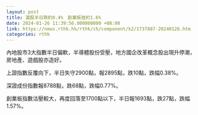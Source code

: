 ```yaml
---
layout: post
title: 滬股半日跌約0.4%　創業板挫約1.6%
date: 2024-01-26 11:39:56.000000000 +08:00
link: https://news.rthk.hk/rthk/ch/component/k2/1737887-20240126.htm
categories: rthk
---
```


內地股市3大指數半日偏軟，半導體股份受壓，地方國企改革概念股出現升停潮，房地產、遊戲股亦造好。

上證指數反覆向下，半日失守2900點，報2895點，跌10點，跌幅0.38%。

深證成份指數報8788點，跌68點，跌幅0.77%。

創業板指數沽壓較大，再度回落至1700點以下，半日報1693點，跌27點，跌幅1.57%。
